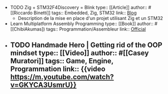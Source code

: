 - TODO Zig + STM32F4Discovery = Blink
  type:: [[Article]]
  author:: #[[Riccardo Binetti]]
  tags:: Embedded, Zig, STM32
  link:: [Blog](https://rbino.com/posts/zig-stm32-blink/)
	- Description de la mise en place d'un projet utilisant Zig et un STM32
- Learn Multiplatform Assembly Programming
  type:: [[Book]]
  author:: #[[ChibiAkumas])
  tags:: Programmation/Assembleur
  link:: [Official](https://www.chibiakumas.com/book/)
- TODO Handmade Hero | Getting rid of the OOP mindset
  type:: [[Video]]
  author:: #[[Casey Muratori]]
  tags:: Game, Engine, Programmation
  link:: {{video https://m.youtube.com/watch?v=GKYCA3UsmrU}}
	-